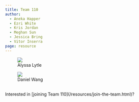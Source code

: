 ```yaml
---
title: Team 110
author:
  - Aneka Happer
  - Ezri White
  - Kris Jordan
  - Meghan Sun
  - Jessica Bring
  - Vitor Inserra
page: resource
---
```


<div class="container" >
<div class="row justify-content-center">

<figure class="profile col-xs-12 col-sm-6 col-md-3"><a href="/resources/profiles/alyssabyrnes.html"><img src="/static/profile-photos/alyssabyrnes.jpeg" class="profile-image"></a> <figcaption>Alyssa Lytle</figcaption></figure>
<!-- 
<figure class="profile col-xs-12 col-sm-6 col-md-3">
    <a href="/resources/profiles/oxiao.html"><img src="/static/profile-photos/alexxiao.jpg" class="profile-image"> </a>
  <figcaption>Alex Xiao</figcaption>
</figure>

<figure class="profile col-xs-12 col-sm-6 col-md-3"><a href="/resources/profiles/ajval02.html"><img src="/static/profile-photos/ajval02.JPG" class="profile-image"></a> <figcaption>Anthony Valentino</figcaption></figure>

<figure class="profile col-xs-12 col-sm-6 col-md-3"><a href="/resources/profiles/anugondi.html"><img src="/static/profile-photos/anugondi.jpg" class="profile-image"></a> <figcaption>Anusha Gondi</figcaption></figure>

<figure class="profile col-xs-12 col-sm-6 col-md-3">
  <a href="/resources/profiles/adlanier.html"><img src="/static/profile-photos/adlanier.jpg" class="profile-image"> </a>
  <figcaption>Adrian Lanier</figcaption>
</figure>

<figure class="profile col-xs-12 col-sm-6 col-md-3">
  <a href="/resources/profiles/benjaben.html"><img src="/static/profile-photos/benjaben.png" class="profile-image"> </a>
  <figcaption>Benjamin Eldridge</figcaption>
</figure>

<figure class="profile col-xs-12 col-sm-6 col-md-3"><a href="/resources/profiles/bridget7.html"><img src="/static/profile-photos/bridget7.png" class="profile-image"></a> <figcaption>Bridget Lin</figcaption></figure>

<figure class="profile col-xs-12 col-sm-6 col-md-3">
    <a href="/resources/profiles/caitlie.html"><img src="/static/profile-photos/caitlie.png" class="profile-image"> </a>
    <figcaption>Caitlin Estrada</figcaption>
</figure>

<figure class="profile col-xs-12 col-sm-6 col-md-3">
    <a href="/resources/profiles/cgbryan.html"><img src="/static/profile-photos/cgbryan.jpg" class="profile-image"> </a>
  <figcaption>Caroline Bryan</figcaption>
</figure> -->

<figure class="profile col-xs-12 col-sm-6 col-md-3">
    <a href="/resources/profiles/730677773.html"><img src="/static/profile-photos/730677773.png" class="profile-image"> </a>
    <figcaption>Daniel Wang</figcaption>
  </figure>

<!-- <figure class="profile col-xs-12 col-sm-6 col-md-3"><a href="/resources/profiles/csabato.html"><img src="/static/profile-photos/csabato.jpg" class="profile-image"></a> <figcaption>Chiara Sabato</figcaption></figure> -->
<!-- 
<figure class="profile col-xs-12 col-sm-6 col-md-3"><a href="/resources/profiles/conjon.html"><img src="/static/profile-photos/conjon.jpg" class="profile-image"></a><figcaption>Conor Jones</figcaption></figure>

<figure class="profile col-xs-12 col-sm-6 col-md-3"><a href="/resources/profiles/coraorog.html"><img src="/static/profile-photos/coralee.png" class="profile-image"></a><figcaption>Coralee Rogers-Vickers</figcaption></figure>

<figure class="profile col-xs-12 col-sm-6 col-md-3"><a href="/resources/profiles/dyk.html"><img src="/static/profile-photos/dyk.jpg" class="profile-image"> </a><figcaption>Dylan Nicks</figcaption></figure>

<figure class="profile col-xs-12 col-sm-6 col-md-3">
    <a href="/resources/profiles/bgg.html"><img src="/static/profile-photos/bgg.png" class="profile-image"> </a>
    <figcaption>Gabriela Barros</figcaption>
  </figure>

<figure class="profile col-xs-12 col-sm-6 col-md-3"><a href="/resources/profiles/gjku.html"><img src="/static/profile-photos/gjku.jpg" class="profile-image"> </a> <figcaption>Grace Ku</figcaption></figure>

<figure class="profile col-xs-12 col-sm-6 col-md-3">
    <a href="/resources/profiles/godondi.html"><img src="/static/profile-photos/godondi.jpg" class="profile-image"> </a>
    <figcaption>Grace Odondi</figcaption>
  </figure> -->

<!-- <figure class="profile col-xs-12 col-sm-6 col-md-3"><a href="/"><img src="/static/profile-photos/ivy.jpeg" class="profile-image"></a> <figcaption>Ivy Nangalia</figcaption></figure>

<figure class="profile col-xs-12 col-sm-6 col-md-3">
    <a href="/resources/profiles/jcoury.html"><img src="/static/profile-photos/jcoury.jpg" class="profile-image"> </a>
    <figcaption>Jack Coury</figcaption>
  </figure> -->

<!-- <figure class="profile col-xs-12 col-sm-6 col-md-3"><a href="/resources/profiles/jaylim.html"><img src="/static/profile-photos/jaylim.PNG" class="profile-image"> </a><figcaption>Jayden Lim</figcaption></figure>

  <figure class="profile col-xs-12 col-sm-6 col-md-3">
    <a href="/resources/profiles/jimenao.html"><img src="/static/profile-photos/jimenao.jpg" class="profile-image"> </a>
    <figcaption>Jimena Ortiz-Paniagua</figcaption>
  </figure>

<figure class="profile col-xs-12 col-sm-6 col-md-3">
    <a href="/resources/profiles/ktbailey.html"><img src="/static/profile-photos/ktbailey.jpg" class="profile-image"> </a>
    <figcaption>Kate Bailey</figcaption>
  </figure>

<figure class="profile col-xs-12 col-sm-6 col-md-3"><a href="/resources/profiles/kgbro.html"><img src="/static/profile-photos/kgbro.jpg" class="profile-image"> </a><figcaption>Katie Brown</figcaption></figure>

<figure class="profile col-xs-12 col-sm-6 col-md-3"><a href="/resources/profiles/escoats.html"><img src="/static/profile-photos/escoats.jpg" class="profile-image"> </a><figcaption>Lizzie Coats</figcaption></figure>

<figure class="profile col-xs-12 col-sm-6 col-md-3">
    <a href="/resources/profiles/lsiegel4.html"><img src="/static/profile-photos/lsiegel4.png" class="profile-image"> </a>
    <figcaption>Lucas Siegel</figcaption>
  </figure>

<figure class="profile col-xs-12 col-sm-6 col-md-3">
  <a href="/resources/profiles/lynnlee3.html"><img src="/static/profile-photos/lynnlee3.jpg" class="profile-image"> </a>
  <figcaption>Lynn Lee</figcaption>
</figure>

<figure class="profile col-xs-12 col-sm-6 col-md-3"> 
    <a href="/resources/profiles/mrodriguez.html"><img src="/static/profile-photos/mrodriguez.JPG" class="profile-image"> </a>
    <figcaption>Mariana Rodriguez</figcaption>
  </figure>

<figure class="profile col-xs-12 col-sm-6 col-md-3"><a href="/resources/profiles/adam.html"><img src="/static/profile-photos/adamdmeg.jpg" class="profile-image"></a><figcaption>Megan Adams</figcaption></figure>

<figure class="profile col-xs-12 col-sm-6 col-md-3">
    <a href="/resources/profiles/tjokoli.html"><img src="/static/profile-photos/tjokoli.jpg" class="profile-image"> </a>
    <figcaption>Tobenna Okoli</figcaption>
  </figure>

<figure class="profile col-xs-12 col-sm-6 col-md-3">
    <a href="/resources/profiles/mkieu03.html"><img src="/static/profile-photos/mkieu03.png" class="profile-image"> </a>
    <figcaption>Michelle Kieu</figcaption>
  </figure>

<figure class="profile col-xs-12 col-sm-6 col-md-3"><a href="/resources/profiles/730472629.html"><img src="/static/profile-photos/730472629.png" class="profile-image"> </a> <figcaption>Miguel Villaseñor</figcaption></figure>

<figure class="profile col-xs-12 col-sm-6 col-md-3"> 
    <a href="/resources/profiles/nupurj24.html"><img src="/static/profile-photos/nupurj24.jpg" class="profile-image"> </a>
    <figcaption>Nupur Joshi</figcaption>
  </figure>

<figure class="profile col-xs-12 col-sm-6 col-md-3">
    <a href="/resources/profiles/rkras.html"><img src="/static/profile-photos/rkras.jpg" class="profile-image"> </a>
    <figcaption>Ryan Krasinski</figcaption>
  </figure>

<figure class="profile col-xs-12 col-sm-6 col-md-3"><a href="/resources/profiles/sarahflo2.html"><img src="/static/profile-photos/sarahflo2.png" class="profile-image"></a> <figcaption>Sarah Chocron</figcaption></figure>

  <figure class="profile col-xs-12 col-sm-6 col-md-3">
    <a href="/resources/profiles/sgopal.html"><img src="/static/profile-photos/sgopal.png" class="profile-image"> </a>
    <figcaption>Sanjana Gopalswamy</figcaption>
  </figure>

<figure class="profile col-xs-12 col-sm-6 col-md-3"><a href="/resources/profiles/shainap.html"><img src="/static/profile-photos/shainap.jpg" class="profile-image"> </a><figcaption>Shaina Patel</figcaption></figure>

<figure class="profile col-xs-12 col-sm-6 col-md-3"><a href="/resources/profiles/sborkar.html"><img src="/static/profile-photos/sborkar.png" class="profile-image"> </a><figcaption>Siddhant Borkar</figcaption></figure>

<figure class="profile col-xs-12 col-sm-6 col-md-3"><a href="/resources/profiles/somer.html"><img src="/static/profile-photos/somer.jpg" class="profile-image"> </a> <figcaption>Somer Lillard</figcaption></figure>

<figure class="profile col-xs-12 col-sm-6 col-md-3"><a href="/resources/profiles/sophiejiang13.html"><img src="/static/profile-photos/sophiejiang.jpeg" class="profile-image"> </a> <figcaption>Sophie Jiang</figcaption></figure>

<figure class="profile col-xs-12 col-sm-6 col-md-3"><a href="/resources/profiles/upasana.html"><img src="/static/profile-photos/upasana.jpg" class="profile-image"> </a> <figcaption>Upasana Lamsal</figcaption></figure> -->
<!-- 
<figure class="profile col-xs-12 col-sm-6 col-md-3"><a href="/resources/profiles/vhunany.html"><img src="/static/profile-photos/vhunany.png" class="profile-image"> </a> <figcaption>Viktorya Hunanyan</figcaption></figure> -->
<!-- 
<figure class="profile col-xs-12 col-sm-6 col-md-3"><a href="/resources/profiles/vinceli.html"><img src="/static/profile-photos/vinceli.jpg" class="profile-image"> </a><figcaption>Vincent Li</figcaption></figure>

<figure class="profile col-xs-12 col-sm-6 col-md-3"><a href="/resources/profiles/inserra.html"><img src="/static/profile-photos/inserra.PNG" class="profile-image"> </a> <figcaption>Vitor Inserra</figcaption></figure>

<figure class="profile col-xs-12 col-sm-6 col-md-3">
  <a href="/resources/profiles/wokwen.html"><img src="/static/profile-photos/wokwen.png" class="profile-image"> </a>
  <figcaption>Wisdom Okwen</figcaption>
</figure> -->

</div>
</div>

<br>

<div class="container" >
Interested in [joining Team 110](/resources/join-the-team.html)?
</div>
